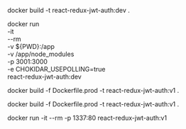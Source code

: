 docker build -t react-redux-jwt-auth:dev .

docker run \
    -it \
    --rm \
    -v ${PWD}:/app \
    -v /app/node_modules \
    -p 3001:3000 \
    -e CHOKIDAR_USEPOLLING=true \
    react-redux-jwt-auth:dev



docker build -f Dockerfile.prod -t react-redux-jwt-auth:v1 .

docker build -f Dockerfile.prod -t react-redux-jwt-auth:v1 .

docker run -it --rm -p 1337:80 react-redux-jwt-auth:v1
